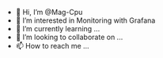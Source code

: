 - 👋 Hi, I’m @Mag-Cpu
- 👀 I’m interested in Monitoring with Grafana
- 🌱 I’m currently learning ...
- 💞️ I’m looking to collaborate on ...
- 📫 How to reach me ...

<!---
Mag-Cpu/Mag-Cpu is a ✨ special ✨ repository because its `README.md` (this file) appears on your GitHub profile.
You can click the Preview link to take a look at your changes.
--->
